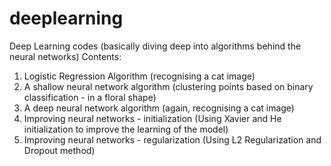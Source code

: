 # deeplearning
Deep Learning codes (basically diving deep into algorithms behind the neural networks)
Contents:
1. Logistic Regression Algorithm (recognising a cat image)
2. A shallow neural network algorithm (clustering points based on binary classification - in a floral shape)
3. A deep neural network algorithm (again, recognising a cat image)
4. Improving neural networks - initialization (Using Xavier and He initialization to improve the learning of the model)
5. Improving neural networks - regularization (Using L2 Regularization and Dropout method)
